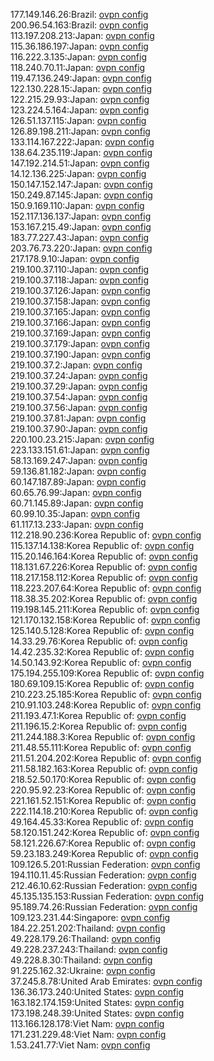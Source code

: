 177.149.146.26:Brazil: [ovpn config](vpn/177_149_146_26.ovpn)  
200.96.54.163:Brazil: [ovpn config](vpn/200_96_54_163.ovpn)  
113.197.208.213:Japan: [ovpn config](vpn/113_197_208_213.ovpn)  
115.36.186.197:Japan: [ovpn config](vpn/115_36_186_197.ovpn)  
116.222.3.135:Japan: [ovpn config](vpn/116_222_3_135.ovpn)  
118.240.70.11:Japan: [ovpn config](vpn/118_240_70_11.ovpn)  
119.47.136.249:Japan: [ovpn config](vpn/119_47_136_249.ovpn)  
122.130.228.15:Japan: [ovpn config](vpn/122_130_228_15.ovpn)  
122.215.29.93:Japan: [ovpn config](vpn/122_215_29_93.ovpn)  
123.224.5.164:Japan: [ovpn config](vpn/123_224_5_164.ovpn)  
126.51.137.115:Japan: [ovpn config](vpn/126_51_137_115.ovpn)  
126.89.198.211:Japan: [ovpn config](vpn/126_89_198_211.ovpn)  
133.114.167.222:Japan: [ovpn config](vpn/133_114_167_222.ovpn)  
138.64.235.119:Japan: [ovpn config](vpn/138_64_235_119.ovpn)  
147.192.214.51:Japan: [ovpn config](vpn/147_192_214_51.ovpn)  
14.12.136.225:Japan: [ovpn config](vpn/14_12_136_225.ovpn)  
150.147.152.147:Japan: [ovpn config](vpn/150_147_152_147.ovpn)  
150.249.87.145:Japan: [ovpn config](vpn/150_249_87_145.ovpn)  
150.9.169.110:Japan: [ovpn config](vpn/150_9_169_110.ovpn)  
152.117.136.137:Japan: [ovpn config](vpn/152_117_136_137.ovpn)  
153.167.215.49:Japan: [ovpn config](vpn/153_167_215_49.ovpn)  
183.77.227.43:Japan: [ovpn config](vpn/183_77_227_43.ovpn)  
203.76.73.220:Japan: [ovpn config](vpn/203_76_73_220.ovpn)  
217.178.9.10:Japan: [ovpn config](vpn/217_178_9_10.ovpn)  
219.100.37.110:Japan: [ovpn config](vpn/219_100_37_110.ovpn)  
219.100.37.118:Japan: [ovpn config](vpn/219_100_37_118.ovpn)  
219.100.37.126:Japan: [ovpn config](vpn/219_100_37_126.ovpn)  
219.100.37.158:Japan: [ovpn config](vpn/219_100_37_158.ovpn)  
219.100.37.165:Japan: [ovpn config](vpn/219_100_37_165.ovpn)  
219.100.37.166:Japan: [ovpn config](vpn/219_100_37_166.ovpn)  
219.100.37.169:Japan: [ovpn config](vpn/219_100_37_169.ovpn)  
219.100.37.179:Japan: [ovpn config](vpn/219_100_37_179.ovpn)  
219.100.37.190:Japan: [ovpn config](vpn/219_100_37_190.ovpn)  
219.100.37.2:Japan: [ovpn config](vpn/219_100_37_2.ovpn)  
219.100.37.24:Japan: [ovpn config](vpn/219_100_37_24.ovpn)  
219.100.37.29:Japan: [ovpn config](vpn/219_100_37_29.ovpn)  
219.100.37.54:Japan: [ovpn config](vpn/219_100_37_54.ovpn)  
219.100.37.56:Japan: [ovpn config](vpn/219_100_37_56.ovpn)  
219.100.37.81:Japan: [ovpn config](vpn/219_100_37_81.ovpn)  
219.100.37.90:Japan: [ovpn config](vpn/219_100_37_90.ovpn)  
220.100.23.215:Japan: [ovpn config](vpn/220_100_23_215.ovpn)  
223.133.151.61:Japan: [ovpn config](vpn/223_133_151_61.ovpn)  
58.13.169.247:Japan: [ovpn config](vpn/58_13_169_247.ovpn)  
59.136.81.182:Japan: [ovpn config](vpn/59_136_81_182.ovpn)  
60.147.187.89:Japan: [ovpn config](vpn/60_147_187_89.ovpn)  
60.65.76.99:Japan: [ovpn config](vpn/60_65_76_99.ovpn)  
60.71.145.89:Japan: [ovpn config](vpn/60_71_145_89.ovpn)  
60.99.10.35:Japan: [ovpn config](vpn/60_99_10_35.ovpn)  
61.117.13.233:Japan: [ovpn config](vpn/61_117_13_233.ovpn)  
112.218.90.236:Korea Republic of: [ovpn config](vpn/112_218_90_236.ovpn)  
115.137.14.138:Korea Republic of: [ovpn config](vpn/115_137_14_138.ovpn)  
115.20.146.164:Korea Republic of: [ovpn config](vpn/115_20_146_164.ovpn)  
118.131.67.226:Korea Republic of: [ovpn config](vpn/118_131_67_226.ovpn)  
118.217.158.112:Korea Republic of: [ovpn config](vpn/118_217_158_112.ovpn)  
118.223.207.64:Korea Republic of: [ovpn config](vpn/118_223_207_64.ovpn)  
118.38.35.202:Korea Republic of: [ovpn config](vpn/118_38_35_202.ovpn)  
119.198.145.211:Korea Republic of: [ovpn config](vpn/119_198_145_211.ovpn)  
121.170.132.158:Korea Republic of: [ovpn config](vpn/121_170_132_158.ovpn)  
125.140.5.128:Korea Republic of: [ovpn config](vpn/125_140_5_128.ovpn)  
14.33.29.76:Korea Republic of: [ovpn config](vpn/14_33_29_76.ovpn)  
14.42.235.32:Korea Republic of: [ovpn config](vpn/14_42_235_32.ovpn)  
14.50.143.92:Korea Republic of: [ovpn config](vpn/14_50_143_92.ovpn)  
175.194.255.109:Korea Republic of: [ovpn config](vpn/175_194_255_109.ovpn)  
180.69.109.15:Korea Republic of: [ovpn config](vpn/180_69_109_15.ovpn)  
210.223.25.185:Korea Republic of: [ovpn config](vpn/210_223_25_185.ovpn)  
210.91.103.248:Korea Republic of: [ovpn config](vpn/210_91_103_248.ovpn)  
211.193.47.1:Korea Republic of: [ovpn config](vpn/211_193_47_1.ovpn)  
211.196.15.2:Korea Republic of: [ovpn config](vpn/211_196_15_2.ovpn)  
211.244.188.3:Korea Republic of: [ovpn config](vpn/211_244_188_3.ovpn)  
211.48.55.111:Korea Republic of: [ovpn config](vpn/211_48_55_111.ovpn)  
211.51.204.202:Korea Republic of: [ovpn config](vpn/211_51_204_202.ovpn)  
211.58.182.163:Korea Republic of: [ovpn config](vpn/211_58_182_163.ovpn)  
218.52.50.170:Korea Republic of: [ovpn config](vpn/218_52_50_170.ovpn)  
220.95.92.23:Korea Republic of: [ovpn config](vpn/220_95_92_23.ovpn)  
221.161.52.151:Korea Republic of: [ovpn config](vpn/221_161_52_151.ovpn)  
222.114.18.210:Korea Republic of: [ovpn config](vpn/222_114_18_210.ovpn)  
49.164.45.33:Korea Republic of: [ovpn config](vpn/49_164_45_33.ovpn)  
58.120.151.242:Korea Republic of: [ovpn config](vpn/58_120_151_242.ovpn)  
58.121.226.67:Korea Republic of: [ovpn config](vpn/58_121_226_67.ovpn)  
59.23.183.249:Korea Republic of: [ovpn config](vpn/59_23_183_249.ovpn)  
109.126.5.201:Russian Federation: [ovpn config](vpn/109_126_5_201.ovpn)  
194.110.11.45:Russian Federation: [ovpn config](vpn/194_110_11_45.ovpn)  
212.46.10.62:Russian Federation: [ovpn config](vpn/212_46_10_62.ovpn)  
45.135.135.153:Russian Federation: [ovpn config](vpn/45_135_135_153.ovpn)  
95.189.74.26:Russian Federation: [ovpn config](vpn/95_189_74_26.ovpn)  
109.123.231.44:Singapore: [ovpn config](vpn/109_123_231_44.ovpn)  
184.22.251.202:Thailand: [ovpn config](vpn/184_22_251_202.ovpn)  
49.228.179.26:Thailand: [ovpn config](vpn/49_228_179_26.ovpn)  
49.228.237.243:Thailand: [ovpn config](vpn/49_228_237_243.ovpn)  
49.228.8.30:Thailand: [ovpn config](vpn/49_228_8_30.ovpn)  
91.225.162.32:Ukraine: [ovpn config](vpn/91_225_162_32.ovpn)  
37.245.8.78:United Arab Emirates: [ovpn config](vpn/37_245_8_78.ovpn)  
136.36.173.240:United States: [ovpn config](vpn/136_36_173_240.ovpn)  
163.182.174.159:United States: [ovpn config](vpn/163_182_174_159.ovpn)  
173.198.248.39:United States: [ovpn config](vpn/173_198_248_39.ovpn)  
113.166.128.178:Viet Nam: [ovpn config](vpn/113_166_128_178.ovpn)  
171.231.229.48:Viet Nam: [ovpn config](vpn/171_231_229_48.ovpn)  
1.53.241.77:Viet Nam: [ovpn config](vpn/1_53_241_77.ovpn)  
